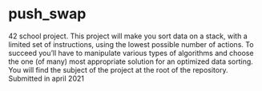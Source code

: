 # push_swap
42 school project. This project will make you sort data on a stack, with a limited set of instructions, using the lowest possible number of actions. To succeed you’ll have to manipulate various types of algorithms and choose the one (of many) most appropriate solution for an optimized data sorting. 
You will find the subject of the project at the root of the repository.
Submitted in april 2021
